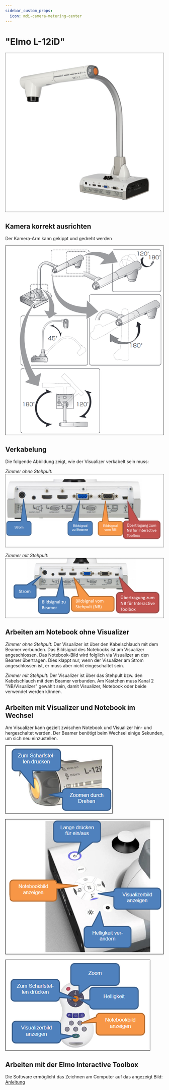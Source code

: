 ```yaml
---
sidebar_custom_props:
  icon: mdi-camera-metering-center
---
```


#  "Elmo L-12iD"


![](./images/elmol12id-01.png)

## Kamera korrekt ausrichten
Der Kamera-Arm kann gekippt und gedreht werden

![](./images/elmol12id-02.png)

## Verkabelung
Die folgende Abbildung zeigt, wie der Visualizer verkabelt sein muss:

_Zimmer ohne Stehpult:_
![](./images/elmol12id-03.png)

_Zimmer mit Stehpult:_
![](./images/elmol12id-07.png)

## Arbeiten am Notebook ohne Visualizer
_Zimmer ohne Stehpult:_ Der Visualizer ist über den Kabelschlauch mit dem Beamer verbunden. Das Bildsignal des Notebooks ist am Visualizer angeschlossen. Das Notebook-Bild wird folglich via Visualizer an den Beamer übertragen. Dies klappt nur, wenn der Visualizer am Strom angeschlossen ist, er muss aber nicht eingeschaltet sein.

_Zimmer mit Stehpult:_ Der Visualizer ist über das Stehpult bzw. den Kabelschlauch mit dem Beamer verbunden. Am Kästchen muss Kanal 2 "NB/Visualizer" gewählt sein, damit Visualizer, Notebook oder beide verwendet werden können.

## Arbeiten mit Visualizer und Notebook im Wechsel
Am Visualizer kann gezielt zwischen Notebook und Visualizer hin- und hergeschaltet werden. Der Beamer benötigt beim Wechsel einige Sekunden, um sich neu einzustellen.

![](./images/elmol12id-04.png)

![](./images/elmol12id-05.png)

![](./images/elmol12id-06.png)

## Arbeiten mit der Elmo Interactive Toolbox

Die Software ermöglicht das Zeichnen am Computer auf das angezeigt Bild: [Anleitung](../elmointeractive/)
